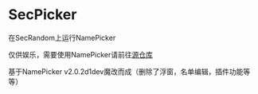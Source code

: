 # SecPicker

在SecRandom上运行NamePicker

仅供娱乐，需要使用NamePicker请前往[源仓库](https://github.com/NamePickerOrg/NamePicker)

基于NamePicker v2.0.2d1dev魔改而成（删除了浮窗，名单编辑，插件功能等等）